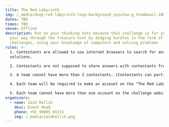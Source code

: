 ```yaml
---
title: The Red Labyrinth
img: /_media/deep-red-labyrinth-loop-background_nyzx3ua-g_thumbnail-1080_01.png
dates: TBD
times: TBD
venue: Offline
description: Put on your thinking hats because this challenge is for you! Make
  your way through the treasure hunt by dodging hurdles in the form of cryptic
  challenges, using your knowledge of computers and solving problems
rules: >-
  1. Contestants are allowed to use internet browsers to search for answers and
  solutions.

  2. Contestants are not supposed to share answers with contestants from other teams.

  3. A team cannot have more than 3 contestants. (Contestants can participate in teams of 1, 2 or 3).

  4. Each team will be required to make an account on the "The Red Labyrinth" website to take part in the challenge.

  5. Each team cannot have more than one account on the challenge website.
organizers:
  - name: Zaid Mallik
    desc: Event Head
    phone: +91 99805 69115
    img: /_media/zaidmallik.png
---
```

